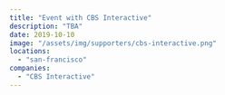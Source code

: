 ```yaml
---
title: "Event with CBS Interactive"
description: "TBA"
date: 2019-10-10
image: "/assets/img/supporters/cbs-interactive.png"
locations:
  - "san-francisco"
companies:
  - "CBS Interactive"
---
```

